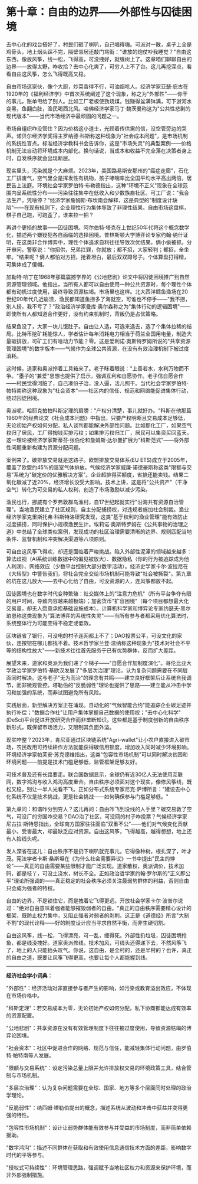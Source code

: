 # 第十章：自由的边界——外部性与囚徒困境

去中心化的戏台搭好了，村民们砸了喇叭，自己唱得嗨。可派对一散，桌子上全是鸡骨头，地上烟头踩不完，隔壁邻居还敲门骂街："谁放的炮仗吵我睡觉？"自由这东西，像放风筝，线一松，飞得高，可没拽好，就缠树上了。这章咱们聊聊自由的边界——放得太野，咋收拾？去中心化爽了，可穷人上不了台。这儿再挖深点，看看自由这风筝，怎么飞得既高又稳。

自由市场这家伙，像个大厨，炒菜香得不行，可油烟呛人。经济学家亚瑟·庇古在1920年的《福利经济学》中首次系统阐述了这个现象，称之为"外部性"——你干的事儿，账单甩给了别人。比如工厂老板使劲烧煤，钱赚得盆满钵满，可下游河水变黑，鱼翻白肚，渔民喝西北风。哈佛经济学家马丁·魏茨曼称这为"公共性悲剧的现代版本"——当代市场经济中最顽固的问题之一。

市场自组织咋没管住？因为价格这小道士，光顾着传供需的信，没空管旁边的哭声。诺贝尔经济学奖得主罗纳德·科斯称这种现象为"社会成本问题"，是市场机制的系统性盲点。标准经济学教科书会告诉你，这是"市场失灵"的典型案例——价格机制无法自动将环境成本内部化。换句话说，当成本和收益不完全落在决策者身上时，自发秩序就会出现断层。

现实里头，污染就是个大麻烦。2023年，美国路易斯安那州的"癌症走廊"，石化工厂排废气，空气里全是挥发性有机物，孩子哮喘率比全国平均水平高出两倍，居民告上法庭。环境社会学家罗伯特·布勒德指出，这种"环境不正义"现象在全球范围内呈系统性分布——污染往往集中在低收入和少数族裔社区。可工厂说："我合法生产，凭啥停？"经济学家詹姆斯·布坎南会解释，这是典型的"制度设计缺陷"——在现有规则下，企业理性行为集体导致了非理性结果。自由市场这盘棋，棋子自己跑，可跑歪了，谁来拉一把？

再讲个更损的故事——囚徒困境。阿尔伯特·塔克在上世纪50年代将这个概念数学化，描述两个嫌疑犯各自面临的选择困境。普林斯顿大学博弈论专家约翰·纳什证明，在这类非合作博弈中，理性个体追求自利往往导致次优结果。俩小偷被抓，分开审问。警察说："你招供，兄弟扛罪，你就放；都不招，大家轻判；都招，全坐牢。"结果呢？俩人都怕对方招，抢着坦白，最后双双蹲号子。个体算盘打得精，可集体成了傻帽。

加勒特·哈丁在1968年那篇震撼学界的《公地悲剧》论文中将囚徒困境推广到自然资源管理领域。他指出，当所有人都可以自由使用一种公共资源时，每个理性个体都有动机过度使用，最终导致资源枯竭。市场里也这样。北大西洋鳕鱼渔场在20世纪90年代几近崩溃，渔民都知道鱼捞多了海就空，可谁也不停手——"我不捞，别人捞，我不亏了？"政治经济学家曼库·奥尔森称之为"集体行动的逻辑困境"——即使所有人都知道合作更好，没有约束机制时，背叛仍是占优策略。

结果鱼没了，大家一块儿饿肚子。自由让人选，可选来选去，选了个集体拉稀的结局。比特币挖矿耗能惊人，学者估计每年消耗电力相当于荷兰全国用电量，制造大量碳排放，可矿工们有啥动力节能？零。这是爱利诺·奥斯特罗姆所说的"共享资源管理困境"的数字版本——气候作为全球公共资源，在没有有效治理机制下被过度消耗。

这时候，道家和奥派拎着工具箱来了。老子眯着眼说："上善若水，水利万物而不争。"墨子的"兼爱"思想也提供了启示，强调互利和自愿协作。老子信自愿合作——村民觉得河脏了，自己凑份子治，没人逼，活儿照干。当代社会学家罗伯特·帕特南称这种现象为"社会资本"——社区内的信任、规范和网络能促进集体行动，绕过囚徒困境。

奥派呢，哈耶克拍拍科斯定理的肩膀："产权分清楚，事儿就好办。"科斯在他那篇1960年的经典论文《社会成本问题》中指出，只要产权明晰且交易成本足够低，无论初始产权如何分配，私人谈判都能解决外部性问题。比如那化工厂，如果空气权归了居民，工厂得掏钱买排污权；如果排污权归工厂，居民可以集资买回蓝天。这一理论被经济学家斯蒂芬·张伯伦和詹姆斯·达尔曼扩展为"科斯范式"——将外部性问题重新构建为资源分配问题。

案例来了。碳排放交易就是这路子。欧盟排放交易体系(EU ETS)成立于2005年，覆盖了欧盟约45%的温室气体排放。气候经济学家威廉·诺德豪斯称这类"限额与交易"系统为"碳定价的优雅解决方案"。企业超排得买额度，省排还能卖钱。结果二氧化碳减了近20%，经济增长没受大影响。技术上讲，这是将"公共资产"（干净空气）转化为可交易的私人权利，创造了市场激励以减少污染。

渔民也行，挪威有个罗弗敦群岛渔村，自17世纪起就实行"沿海共有资源自治管理"。当地渔民建立了社区规则，自主分配捕捞权，对违规者施加社会制裁。渔业经济学家克里斯托弗·科斯特洛研究发现，这类"基于权利的渔业管理"能有效防止过度捕捞，同时保护小规模渔民生计。埃莉诺·奥斯特罗姆在《公共事物的治理之道》中总结了全球类似案例，发现成功的社区治理需要清晰的边界、规则匹配当地条件、监督机制和冲突解决渠道等八项原则。

可自由这风筝飞得欢，却还是面临着严峻挑战。陷入外部性泥潭的领域越来越多：算法歧视（AI系统训练数据中的偏见被放大）、数据隐私（你的行为被追踪成为他人利润）、网络效应（少数平台控制大部分数字活动）。经济史学家卡尔·波拉尼在《大转型》中警告我们，将社会完全交给市场机制可能导致"社会被撕裂"。第九章的坑在这儿放大——去中心化给了自由，可没资源的人，连风筝都放不起。

囚徒困境也在数字时代变种繁殖：社交媒体上的"注意力危机"（所有平台争夺有限的用户时间，导致内容越来越极端）；加密货币"扩容困境"（每个项目都想最大化交易量，却无人愿意承担基础设施成本）。计算机科学家和博弈论专家约瑟夫·黑尔珀恩称这类现象为"算法博弈的系统性失灵"——当所有参与者都采用优化算法时，系统整体行为可能变得不稳定或低效。

区块链省了银行，可没电的村子连网都上不了；DAO投票公平，可没文化的家伙，连按钮在哪儿都找不着。技术哲学家兰登·温纳称这种现象为"技术对社会不平等的结构性放大"——新技术往往首先服务于已有优势群体，反而扩大差距。

展望未来，道家和奥派为我们递了个梯子——"自愿合作加制度演化"。哥伦比亚大学政治学家罗伯特·基欧汉发展了"多层次治理"理论，认为复杂问题需要在不同层面同时解决。这与老子"无为而治"的理念有共鸣——建立良好框架后让系统自我调节，而非微观管控。塔勒伯的"反脆弱性"理论也提供了思路——建立能从冲击中学习和加强的系统，而非试图避免所有风险。

实践层面，新型解决方案正在涌现。自动化的"气候智能合约"能追踪企业碳足迹并执行补偿；"数据合作社"让用户集体掌握自己数据的使用权；"去中心化科学"(DeSci)平台促进开放研究合作而非垄断知识。这些都是基于制度创新的自由秩序新形式，既保留市场活力，又限制其负面外溢。

现实咋整？2023年，肯尼亚通过区块链系统"Agri-wallet"让小农户直接进入碳市场，农民改用可持续耕作方法就能获得碳信用额度，增加收入同时减少环境影响。环境经济学家帕芙安·苏克德维指出，这类"包容性市场机制"可以同时解决贫困和环境问题——前提是技术门槛足够低，监管框架足够友好。

可技术普及还有长路要走。联合国数据显示，全球仍有近30亿人无法使用互联网，数字鸿沟与收入鸿沟高度重合。自由秩序必须面对这个现实，像修风筝线，既松又稳，别让一半人光看不飞。正如分布式系统专家尼克·萨博所言："建设去中心化系统不仅是技术挑战，更是社会挑战——如何确保参与门槛足够低。"

第九章问：和谐咋分到穷人？这儿再问：自由咋飞到没线的人手里？碳交易救了空气，可没厂的穷国咋交易？DAO治了社区，可没网的村子咋投票？气候经济学家尼古拉·斯特恩指出，全球南方国家往往面临"双重不公"——他们对气候变化贡献最小，受害最大，却最缺乏应对资源。自由这风筝，飞得越高，越得想想，地上还有人捡线头呢。

发人深省在这儿：自由秩序不是扔下喇叭就完事儿，它得像种树，根扎深了，叶才茂。宪法学者卡斯·桑斯坦在《为什么社会需要异议》一书中提出"民主的悖论"——真正的自由需要某些限制才能广泛实现。道家散权，奥派调价，技术加码，都是枝丫，可没土浇水，树长不全。正如政治哲学家约翰·罗尔斯的"正义即公平"理论所强调的——真正稳定的社会秩序必须关注最弱势群体的利益，否则自由只会成为强者的特权。

自由的边界，不是锁住它，而是拽着它飞得更远。开放社会学家卡尔·波普尔说过："绝对自由意味着强者能够摧毁弱者的自由。"真正的自由秩序需要精心设计的框架，既防止权力集中，又阻止强者对弱者的剥削。这正是《道德经》所言"大制不割"的现代诠释——好的制度设计应当寻求自然平衡，而非生硬切割。

自由这风筝，线一松，飞得漂亮，可一乱，缠得死。外部性扔垃圾，囚徒困境抢鱼，都是线没拽好。道家奥派修线，技术加风，可线头还得递下去，不然风筝飞了，地上的人只能抬头叹气。你说，这自由，是全村的，还是半村的？也许，真正的自由之道，既要让风筝飞得更高，也要让每个人都能握到线。

---

**经济社会学小词典：**

"外部性"：经济活动对非直接参与者产生的影响，如污染或教育溢出效应，不体现在市场价格中。

"科斯定理"：若交易成本为零，无论初始产权如何分配，私下协商都能达成有效率的资源配置。

"公地悲剧"：共享资源在没有有效管理制度下往往被过度使用，导致资源枯竭的博弈论困境。

"社会资本"：社区中促进合作的网络、规范与信任，能减轻集体行动问题，由罗伯特·帕特南等人发展。

"限额与交易系统"：设定污染总量上限并允许排放权交易的环境政策工具，结合管制与市场机制。

"多层次治理"：认为复杂问题需要在全球、国家、地方等多个层面同时处理的政治学理论。

"反脆弱性"：纳西姆·塔勒伯提出的概念，描述系统从波动和冲击中获益并变得更强的特性。

"包容性市场机制"：设计让弱势群体能有效参与并受益的市场制度，而非简单依赖援助。

"数字鸿沟"：描述不同群体在获取和有效使用信息通信技术方面的差距，影响数字时代的平等参与。

"授权式可持续性"：环境管理思路，强调赋予当地社区权力和资源来保护环境，而非外部强制措施。
